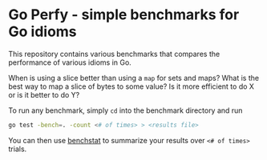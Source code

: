 # Go Perfy - simple benchmarks for Go idioms

This repository contains various benchmarks that compares the performance
of various idioms in Go.

When is using a slice better than using a `map` for sets and maps?
What is the best way to map a slice of bytes to some value?
Is it more efficient to do X or is it better to do Y?

To run any benchmark, simply `cd` into the benchmark directory and run
```bash
go test -bench=. -count <# of times> > <results file>
```
You can then use [benchstat](https://godoc.org/golang.org/x/perf/cmd/benchstat)
to summarize your results over `<# of times>` trials.
